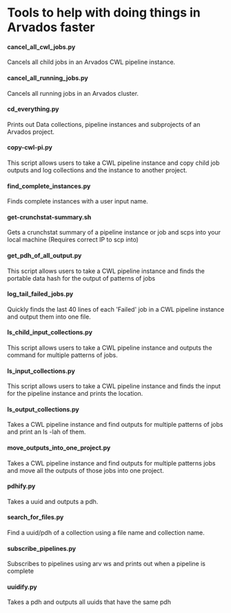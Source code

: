 Tools to help with doing things in Arvados faster
======

#### cancel_all_cwl_jobs.py

Cancels all child jobs in an Arvados CWL pipeline instance.

#### cancel_all_running_jobs.py

Cancels all running jobs in an Arvados cluster.

#### cd_everything.py

Prints out Data collections, pipeline instances and subprojects of an Arvados project.

#### copy-cwl-pi.py

This script allows users to take a CWL pipeline instance and copy child job outputs and log collections and the instance to another project.

#### find_complete_instances.py

Finds complete instances with a user input name.

#### get-crunchstat-summary.sh

Gets a crunchstat summary of a pipeline instance or job and scps into your local machine (Requires correct IP to scp into)
#### get_pdh_of_all_output.py

This script allows users to take a CWL pipeline instance and finds the portable data hash for the output of patterns of jobs

#### log_tail_failed_jobs.py

Quickly finds the last 40 lines of each 'Failed' job in a CWL pipeline instance and output them into one file.

#### ls_child_input_collections.py

This script allows users to take a CWL pipeline instance and outputs the command for multiple patterns of jobs.

#### ls_input_collections.py

This script allows users to take a CWL pipeline instance and finds the input for the pipeline instance and prints the location.

#### ls_output_collections.py

Takes a CWL pipeline instance and find outputs for multiple patterns of jobs and print an ls -lah of them.

#### move_outputs_into_one_project.py

Takes a CWL pipeline instance and find outputs for multiple patterns jobs and move all the outputs of those jobs into one project.

#### pdhify.py

Takes a uuid and outputs a pdh.

#### search_for_files.py

Find a uuid/pdh of a collection using a file name and collection name.

#### subscribe_pipelines.py

Subscribes to pipelines using arv ws and prints out when a pipeline is complete

#### uuidify.py

Takes a pdh and outputs all uuids that have the same pdh

